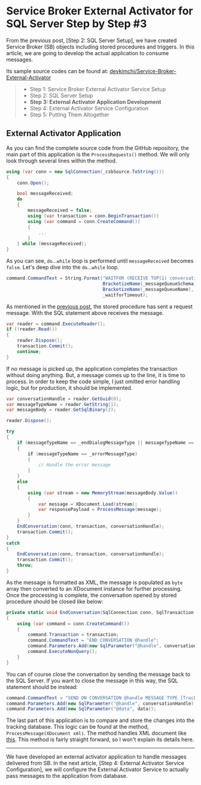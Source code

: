 # Service Broker External Activator for SQL Server Step by Step #3 #

From the previous post, [Step 2: SQL Server Setup], we have created Service Broker (SB) objects including stored procedures and triggers. In this article, we are going to develop the actual application to consume messages.

Its sample source codes can be found at: [devkimchi/Service-Broker-External-Activator](https://github.com/devkimchi/Service-Broker-External-Activator)

> * Step 1: Service Broker External Activator Service Setup
> * Step 2: SQL Server Setup
> * **Step 3: External Activator Application Development**
> * Step 4: External Activator Service Configuration
> * Step 5: Putting Them Altogether


## External Activator Application ##

As you can find the complete source code from the GitHub repository, the main part of this application is the `ProcessRequests()` method. We will only look through several lines within the method.

```csharp
using (var conn = new SqlConnection(_csbSource.ToString()))
{
    conn.Open();

    bool messageReceived;
    do
    {
        messageReceived = false;
        using (var transaction = conn.BeginTransaction())
        using (var command = conn.CreateCommand())
        {
            ...
        }
    } while (messageReceived);
}
```

As you can see, `do`...`while` loop is performed until `messageReceived` becomes `false`. Let's deep dive into the `do`...`while` loop.

```csharp
command.CommandText = String.Format("WAITFOR (RECEIVE TOP(1) conversation_handle, message_type_name, message_body FROM {0}.{1}), TIMEOUT {2}",
                                    BracketizeName(_messageQueueSchema),
                                    BracketizeName(_messageQueueName),
                                    _waitforTimeout);
```

As mentioned in the [previous post](#creating-stored-procedures), the stored procedure has sent a request message. With the SQL statement above receives the message.


```csharp
var reader = command.ExecuteReader();
if (!reader.Read())
{
    reader.Dispose();
    transaction.Commit();
    continue;
}
```

If no message is picked up, the application completes the transaction without doing anything. But, a message comes up to the line, it is time to process. In order to keep the code simple, I just omitted error handling logic, but for production, it should be implemented.


```csharp
var conversationHandle = reader.GetGuid(0);
var messageTypeName = reader.GetString(1);
var messageBody = reader.GetSqlBinary(2);

reader.Dispose();

try
{
    if (messageTypeName == _endDialogMessageType || messageTypeName == _errorMessageType)
    {
        if (messageTypeName == _errorMessageType)
        {
            // Handle the error message
        }
    }
    else
    {
        using (var stream = new MemoryStream(messageBody.Value))
        {
            var message = XDocument.Load(stream);
            var responsePayload = ProcessMessage(message);
        }
    }
    EndConversation(conn, transaction, conversationHandle);
    transaction.Commit();
}
catch
{
    EndConversation(conn, transaction, conversationHandle);
    transaction.Commit();
    throw;
}
```

As the message is formatted as XML, the message is populated as `byte` array then converted to an XDocument instance for further processing. Once the processing is complete, the conversation opened by stored procedure should be closed like below:

```csharp
private static void EndConversation(SqlConnection conn, SqlTransaction transaction, Guid conversationHandle)
{
    using (var command = conn.CreateCommand())
    {
        command.Transaction = transaction;
        command.CommandText = "END CONVERSATION @handle";
        command.Parameters.Add(new SqlParameter("@handle", conversationHandle));
        command.ExecuteNonQuery();
    }
}
``` 

You can of course close the conversation by sending the message back to the SQL Server. If you want to close the message in this way, the SQL statement should be instead:

```csharp
command.CommandText = "SEND ON CONVERSATION @handle MESSAGE TYPE [TrackingResponse] (@data)";
command.Parameters.Add(new SqlParameter("@handle", conversationHandle));
command.Parameters.Add(new SqlParameter("@data", data));
```

The last part of this application is to compare and store the changes into the tracking database. This logic can be found at the method, `ProcessMessage(XDocument xml)`. The method handles XML document like [this](https://github.com/devkimchi/Service-Broker-External-Activator/blob/dev/Documents/Samples/SampleMessage.xml). This method is fairly straight forward, so I won't explain its details here.


---
We have developed an external activator application to handle messages delivered from SB. In the next article, [Step 4: External Activator Service Configuration], we will configure the External Activator Service to actually pass messages to the application from database.
